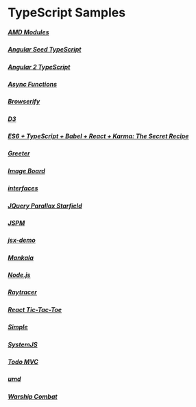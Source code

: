 # TypeScript Samples

##### [AMD Modules](amd/README.md)

##### [Angular Seed TypeScript](angular1/README.md)

##### [Angular 2 TypeScript](angular2/README.md)

##### [Async Functions](async/README.md)

##### [Browserify](browserify/README.md)

##### [D3](d3/README.md)

##### [ES6 + TypeScript + Babel + React + Karma: The Secret Recipe](es6-babel-react-flux-karma/README.md)

##### [Greeter](greeter/README.md)

##### [Image Board](imageboard/README.md)

##### [interfaces](interfaces/README.md)

##### [JQuery Parallax Starfield](jquery/README.md)

##### [JSPM](jspm/README.md)

##### [jsx-demo](jsx/README.md)

##### [Mankala](mankala/README.md)

##### [Node.js](node/README.md)

##### [Raytracer](raytracer/README.md)

##### [React Tic-Tac-Toe](react-tic-tac-toe/README.md)

##### [Simple](simple/README.md)

##### [SystemJS](systemjs/README.md)

##### [Todo MVC](todomvc/README.md)

##### [umd](umd/README.md)

##### [Warship Combat](warship/README.md)
